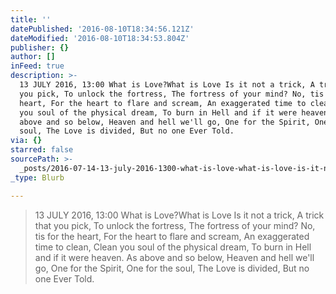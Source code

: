 ```yaml
---
title: ''
datePublished: '2016-08-10T18:34:56.121Z'
dateModified: '2016-08-10T18:34:53.804Z'
publisher: {}
author: []
inFeed: true
description: >-
  13 JULY 2016, 13:00 What is Love?What is Love Is it not a trick, A trick that
  you pick, To unlock the fortress, The fortress of your mind? No, tis for the
  heart, For the heart to flare and scream, An exaggerated time to clean, Clean
  you soul of the physical dream, To burn in Hell and if it were heaven. As
  above and so below, Heaven and hell we'll go, One for the Spirit, One for the
  soul, The Love is divided, But no one Ever Told.
via: {}
starred: false
sourcePath: >-
  _posts/2016-07-14-13-july-2016-1300-what-is-love-what-is-love-is-it-not-a-tr.md
_type: Blurb

---
```

> 13 JULY 2016, 13:00 What is Love?What is Love Is it not a trick, A trick that you pick, To unlock the fortress, The fortress of your mind? No, tis for the heart, For the heart to flare and scream, An exaggerated time to clean, Clean you soul of the physical dream, To burn in Hell and if it were heaven. As above and so below, Heaven and hell we'll go, One for the Spirit, One for the soul, The Love is divided, But no one Ever Told.